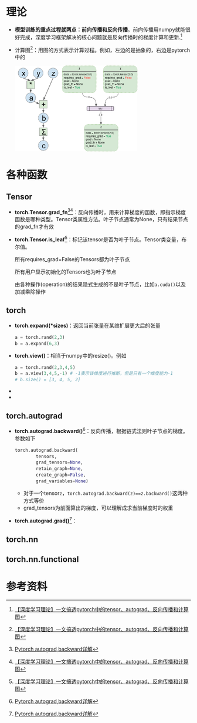 # 理论

- **模型训练的重点过程就两点：前向传播和反向传播**。前向传播用numpy就能很好完成，深度学习框架解决的核心问题就是反向传播时的梯度计算和更新.[^2]

- 计算图[^2]：用图的方式表示计算过程。例如，左边的是抽象的，右边是pytorch中的

    <img src="images/v2-8441c04bc991aaf0b6d03879f3ad4d98_720w.jpg" alt="img" style="zoom: 33%;" /><img src="images/v2-8aabf74ecd67f6609115b981dcd4b5ae_720w.jpg" alt="img" style="zoom: 61%;" />

# 各种函数

## Tensor

- **torch.Tensor.grad_fn**[^1][^2]：反向传播时，用来计算梯度的函数，即指示梯度函数是哪种类型。Tensor类属性方法。叶子节点通常为None，只有结果节点的grad_fn才有效

- **torch.Tensor.is_leaf**[^2]：标记该tensor是否为叶子节点。Tensor类变量，布尔值。

    所有requires_grad=False的Tensors都为叶子节点

    所有用户显示初始化的Tensors也为叶子节点

    由各种操作(operation)的结果隐式生成的不是叶子节点，比如`a.cuda()`以及加减乘除操作

## torch

- **torch.expand(*sizes)**：返回当前张量在某维扩展更大后的张量

    ```python
    a = torch.rand(2,3)
    b = a.expand(6,3)
    ```

    

- **torch.view()**：相当于numpy中的resize()。例如

    ```python
    a = torch.rand(2,3,4,5)
    b = a.view(3,4,5,-1) # -1表示该维度进行推断，但是只有一个维度能为-1
    # b.size() = [3, 4, 5, 2]
    ```

- 

- 

## torch.autograd

- **torch.autograd.backward()**[^1]：反向传播，根据链式法则叶子节点的梯度。参数如下

    ```python
    torch.autograd.backward(
    		tensors, 
    		grad_tensors=None, 
    		retain_graph=None, 
    		create_graph=False, 
    		grad_variables=None)
    ```

    - 对于一个tensor`z`，`torch.autograd.backward(z)==z.backward()`这两种方式等价
    - grad_tensors为前面算出的梯度，可以理解成求当前梯度时的权重

- **torch.autograd.grad()**[^1]：

## torch.nn

## torch.nn.functional

# 参考资料

[^1]:[Pytorch autograd,backward详解](https://zhuanlan.zhihu.com/p/83172023)
[^2]:[【深度学习理论】一文搞透pytorch中的tensor、autograd、反向传播和计算图](https://zhuanlan.zhihu.com/p/145353262)
[^3]:[PyTorch: 梯度下降及反向传播](https://blog.csdn.net/m0_37306360/article/details/79307354)